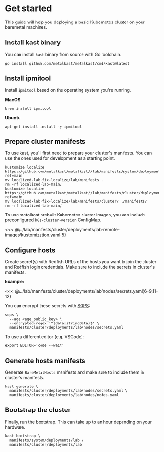 # Get started

This guide will help you deploying a basic Kubernetes cluster on your baremetal machines.

## Install kast binary

You can install `kast` binary from source with Go toolchain.

```shell
go install github.com/metalkast/metalkast/cmd/kast@latest
```

## Install ipmitool

Install `ipmitool` based on the operating system you're running.

**MacOS**

```shell
brew install ipmitool
```

**Ubuntu**

```shell
apt-get install install -y ipmitool
```

## Prepare cluster manifests

To use kast, you'll first need to prepare your cluster's manifests. You can use the ones used for development as a starting point.

```shell
kustomize localize https://github.com/metalkast/metalkast//lab/manifests/system/deployments/lab?ref=main
mv localized-lab-fix-localize/lab/manifests .
rm -rf localized-lab-main/
kustomize localize https://github.com/metalkast/metalkast//lab/manifests/cluster/deployments/lab?ref=main
mv localized-lab-fix-localize/lab/manifests/cluster/ ./manifests/
rm -rf localized-lab-main/
```

To use metalkast prebuilt Kubernetes cluster images, you can include preconfigured `k8s-cluster-version` ConfigMap.

<<< @/../lab/manifests/cluster/deployments/lab-remote-images/kustomization.yaml{5}

## Configure hosts

Create secret(s) with Redfish URLs of the hosts you want to join the cluster and Redfish login credentials. Make sure to include the secrets in cluster's manifests.

**Example:**

<<< @/../lab/manifests/cluster/deployments/lab/nodes/secrets.yaml{6-9,11-12}

You can encrypt these secrets with [SOPS][sops]:

```shell
sops \
  --age <age_public_key> \
  --encrypted-regex '^(data|stringData)$' \
  manifests/cluster/deployments/lab/nodes/secrets.yaml
```

To use a different editor (e.g. VSCode):

```shell
export EDITOR='code --wait'
```

## Generate hosts manifests

Generate `BareMetalHosts` manifests and make sure to include them in cluster's manifests.

```shell { name=generate }
kast generate \
  manifests/cluster/deployments/lab/nodes/secrets.yaml \
  manifests/cluster/deployments/lab/nodes/nodes.yaml
```

## Bootstrap the cluster

Finally, run the bootstrap. This can take up to an hour depending on your hardware.

```shell { name=bootstrap }
kast bootstrap \
  manifests/system/deployments/lab \
  manifests/cluster/deployments/lab
```

[sops]: https://github.com/getsops/sops

